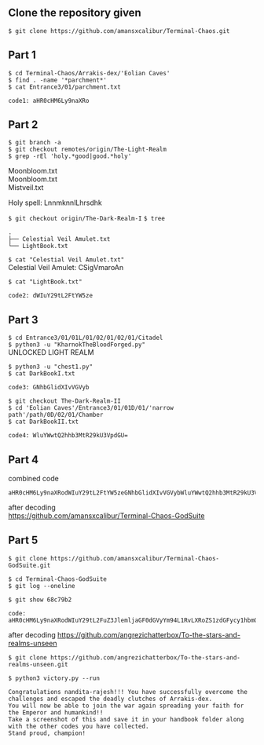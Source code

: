 ## Clone the repository given
`$ git clone https://github.com/amansxcalibur/Terminal-Chaos.git`

## Part 1

`$ cd Terminal-Chaos/Arrakis-dex/'Eolian Caves' `  
`$ find . -name '*parchment*'`  
`$ cat Entrance3/01/parchment.txt`  

```
code1: aHR0cHM6Ly9naXRo
```
## Part 2

`$ git branch -a`  
`$ git checkout remotes/origin/The-Light-Realm`  
`$ grep -rEl 'holy.*good|good.*holy'`  

Moonbloom.txt   
Moonbloom.txt  
Mistveil.txt   

Holy spell: LnnmknnlLhrsdhk

`$ git checkout origin/The-Dark-Realm-I`
`$ tree`

```
.
├── Celestial Veil Amulet.txt
└── LightBook.txt
```

`$ cat "Celestial Veil Amulet.txt"`  
Celestial Veil Amulet: CSigVmaroAn

`$ cat "LightBook.txt"`  
```
code2: dWIuY29tL2FtYW5ze
```

## Part 3

`$ cd Entrance3/01/01L/01/02/01/02/01/Citadel`  
`$ python3 -u "KharnokTheBloodForged.py"`  
UNLOCKED LIGHT REALM

`$ python3 -u "chest1.py"`  
`$ cat DarkBookI.txt`  
```
code3: GNhbGlidXIvVGVyb
```

`$ git checkout The-Dark-Realm-II`  
`$ cd 'Eolian Caves'/Entrance3/01/01D/01/'narrow path'/path/0D/02/01/Chamber`  
`$ cat DarkBookII.txt`  
```
code4: WluYWwtQ2hhb3MtR29kU3VpdGU=
```

## Part 4

combined code
```
aHR0cHM6Ly9naXRodWIuY29tL2FtYW5zeGNhbGlidXIvVGVybWluYWwtQ2hhb3MtR29kU3VpdGU=
```
after decoding  
https://github.com/amansxcalibur/Terminal-Chaos-GodSuite

## Part 5

`$ git clone https://github.com/amansxcalibur/Terminal-Chaos-GodSuite.git`

`$ cd Terminal-Chaos-GodSuite`  
`$ git log --oneline`  

`$ git show 68c79b2`  
```
code: aHR0cHM6Ly9naXRodWIuY29tL2FuZ3JlemljaGF0dGVyYm94L1RvLXRoZS1zdGFycy1hbmQtcmVhbG1zLXVuc2Vlbg==
```
after decoding
https://github.com/angrezichatterbox/To-the-stars-and-realms-unseen

`$ git clone https://github.com/angrezichatterbox/To-the-stars-and-realms-unseen.git`

`$ python3 victory.py --run`
```
Congratulations nandita-rajesh!!! You have successfully overcome the challenges and escaped the deadly clutches of Arrakis-dex.
You will now be able to join the war again spreading your faith for the Emperor and humankind!!
Take a screenshot of this and save it in your handbook folder along with the other codes you have collected.
Stand proud, champion!
```
